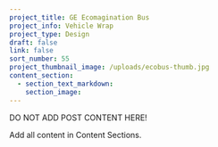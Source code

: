 ```yaml
---
project_title: GE Ecomagination Bus
project_info: Vehicle Wrap
project_type: Design
draft: false
link: false
sort_number: 55
project_thumbnail_image: /uploads/ecobus-thumb.jpg
content_section:
  - section_text_markdown:
    section_image:
---
```



DO NOT ADD POST CONTENT HERE!

Add all content in Content Sections.